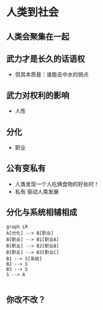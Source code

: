 # 人类到社会

## 人类会聚集在一起

## 武力才是长久的话语权

* 但其本质是：谁能击中水的弱点

## 武力对权利的影响

* 人性



## 分化

* 职业



## 公有变私有

* 人类发现一个人吃俩食物的好处时！
* 私有 驱动人类发展



## 分化与系统相辅相成



```mermaid
graph LR
A[分化] --> B[职业]
B[职业] --> B1[职业A]
B[职业] --> B2[职业B]
B[职业] --> B3[职业C]
B1 --> S[系统]
B2 --> S
B3 --> S
S --> A


```

## 你改不改？

